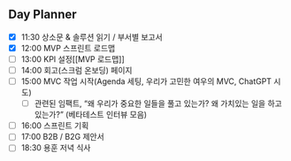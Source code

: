 ## Day Planner
- [x] 11:30 상소문 & 솔루션 읽기 / 부서별 보고서
- [x] 12:00 MVP 스프린트 로드맵
- [ ] 13:00 KPI 설정[[MVP 로드맵]]
- [ ] 14:00 회고(스크럼 온보딩) 페이지
- [ ] 15:00 MVC 작업 시작(Agenda 세팅, 우리가 고민한 여우의 MVC, ChatGPT 시도)
	- [ ] 관련된 임팩트, “왜 우리가 중요한 일들을 풀고 있는가? 왜 가치있는 일을 하고 있는가?” (베타테스트 인터뷰 모음)
- [ ] 16:00 스프린트 기획
- [ ] 17:00 B2B / B2G 제안서
- [ ] 18:30 용훈 저녁 식사